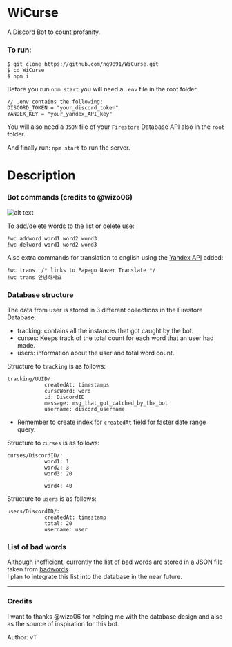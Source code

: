 # WiCurse
A Discord Bot to count profanity.

### To run:
```sh-session
$ git clone https://github.com/ng9891/WiCurse.git
$ cd WiCurse
$ npm i  
```
Before you run `npm start` you will need a `.env` file in the root folder
```code
// .env contains the following:
DISCORD_TOKEN = "your_discord_token"
YANDEX_KEY = "your_yandex_API_key"
```
You will also need a `JSON` file of your `Firestore` Database API  also in the `root` folder.

And finally run: `npm start` to run the server.

# Description
### Bot commands (credits to @wizo06)
![alt text](https://puu.sh/EggQ9/7242991acc.png "Commands you could use") 

To add/delete words to the list or delete use:
```
!wc addword word1 word2 word3
!wc delword word1 word2 word3
```

Also extra commands for translation to english using the [Yandex API](https://translate.yandex.com/) added:  
```
!wc trans  /* links to Papago Naver Translate */
!wc trans 안녕하세요
```

### Database structure
The data from user is stored in 3 different collections in the Firestore Database:

* tracking: contains all the instances that got caught by the bot.
* curses: Keeps track of the total count for each word that an user had made.
* users: information about the user and total word count.

Structure to `tracking` is as follows:
```
tracking/UUID/:
			createdAt: timestamps
			curseWord: word
			id: DiscordID
			message: msg_that_got_catched_by_the_bot
			username: discord_username
```
* Remember to create index for `createdAt` field for faster date range query.

Structure to `curses` is as follows:
```
curses/DiscordID/:
			word1: 1
			word2: 3
			word3: 20
			...
			word4: 40
```
Structure to `users` is as follows:
```
users/DiscordID/:
			createdAt: timestamp
			total: 20
			username: user
```
### List of bad words
Although inefficient, currently the list of bad words are stored in a JSON file taken from [badwords](https://github.com/web-mech/badwords).   
I plan to integrate this list into the database in the near future.
___
### Credits
I want to thanks @wizo06 for helping me with the database design and also as the source of inspiration for this bot.

Author: vT